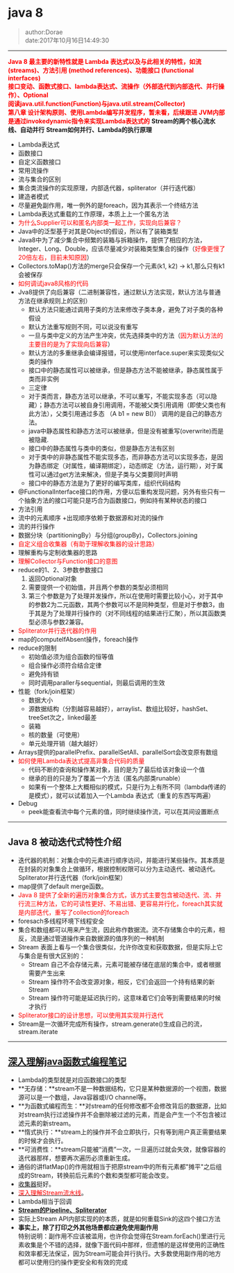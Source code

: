 # java 8
>author:Dorae  
>date:2017年10月16日14:49:30

----

**<font color="red">Java 8 最主要的新特性就是 Lambda 表达式以及与此相关的特性，如流 (streams)、方法引用 (method references)、功能接口 (functional interfaces)</font>**  
**<font color="red">接口变动、函数式接口、lambda表达式、流操作（外部迭代到内部迭代、并行操作）、Optional</font>**  
**<font color="red">阅读java.util.function(Function)与java.util.stream(Collector)</font>**  
**<font color="red">第八章 设计架构原则、使用Lambda编写并发程序，暂未看，后续跟进</font>**
**<font color="red">JVM内部是通过invokedynamic指令来实现Lambda表达式的</font>**
**Stream的两个核心流水线、自动并行**
**Stream如何并行、Lambda的执行原理**

+ Lambda表达式
+ 函数接口
+ 自定义函数接口
+ 常用流操作
+ 流与集合的区别
+ 集合类流操作的实现原理，内部迭代器，spliterator（并行迭代器）
+ 建造者模式
+ 尽量避免副作用，唯一例外的是foreach，因为其表示一个终结方法
+ Lambda表达式重载的工作原理，本质上上一个匿名方法
+ <font color="red">为什么Supplier<T>可以和匿名内部类一起工作，实现向后兼容？</font>
+ Java中的泛型基于对其是Object的假设，所以有了装箱类型
+ Java8中为了减少集合中频繁的装箱与拆箱操作，提供了相应的方法，Integer、Long、Double，应该尽量减少对装箱类型集合的操作（<font color="red">好像更慢了20倍左右，目前未知原因</font>）
+ Collectors.toMap()方法的merge只会保存一个元素(k1, k2) -> k1,那么只有k1会被保存
+ <font color="red">如何调试java8风格的代码</font>
+ Jva8提供了向后兼容（二进制兼容性，通过默认方法实现，默认方法与普通方法在继承规则上的区别）
	+ 默认方法只能通过调用子类的方法来修改子类本身，避免了对子类的各种假设
	+ 默认方法重写规则不同，可以说没有重写
	+ 一旦与类中定义的方法产生冲突，优先选择类中的方法（<font color="red">因为默认方法的主要目的是为了实现向后兼容</font>）
	+ 默认方法的多重继承会编译报错，可以使用interface.super来实现类似父类的操作
	+ 接口中的静态属性可以被继承，但是静态方法不能被继承，静态属性属于类而非实例
	+ 三定律
	+ 对于类而言，静态方法可以继承，不可以重写，不能实现多态（可以隐藏）；静态方法可以被自身引用调用，不能被父类引用调用（即使父类也有此方法），父类引用通过多态 （A b1 = new B()） 调用的是自己的静态方法。
	+ java中静态属性和静态方法可以被继承，但是没有被重写(overwrite)而是被隐藏. 
	+ 接口中的静态属性与类中的类似，但是静态方法有区别
	+ 对于类中的非静态属性不能实现多态，而非静态方法可以实现多态，是因为静态绑定（对属性，编译期绑定），动态绑定（方法，运行期），对于属性可以通过get方法来解决，但是子类与父类要同时声明
	+ 接口中的静态方法是为了更好的编写类库，组织代码结构
+ @FunctionalInterface接口的作用，方便以后重构发现问题，另外有些只有一个抽象方法的接口可能只是巧合为函数接口，例如持有某种状态的接口
+ 方法引用
+ 流中的元素顺序
	+出现顺序依赖于数据源和对流的操作 
+ 流的并行操作
+ 数据分块（partitioningBy）与分组(groupBy)，Collectors.joining
+ <font color="red">自定义组合收集器（有助于理解收集器的设计思路）</font>
+ 理解重构与定制收集器的思路
+ <font color="red">理解Collector与Function接口的意图</font>
+ reduce的1、2、3参数参数接口
	1. 返回Optional对象
	2. 需要提供一个初始值，并且两个参数的类型必须相同
	3. 第三个参数是为了处理并发操作，所以在使用时需要比较小心，对于其中的参数2为二元函数，其两个参数可以不是同种类型，但是对于参数3，由于其是为了处理并行操作的（对不同线程的结果进行汇聚），所以其函数类型必须与参数2兼容。
+ <font color="red">Spliterator并行迭代器的作用</font>
+ map的computeIfAbsent操作，foreach操作
+ reduce的限制
	+ 初始值必须为组合函数的恒等值
	+ 组合操作必须符合结合定律
	+ 避免持有锁
	+ 同时调用paraller与sequential，则最后调用的生效
+ 性能（fork/join框架）
	+ 数据大小
	+ 源数据结构（分割越容易越好），arraylist、数组比较好，hashSet、treeSet次之，linked最差
	+ 装箱
	+ 核的数量（可使用）
	+ 单元处理开销（越大越好）
+ Arrays提供的parallelPrefix、parallelSetAll、parallelSort会改变原有数组
+ <font color="red">如何使用Lambda表达式提高非集合代码的质量</font>
	+ 代码不断的查询和操作某对象，目的是为了最后给该对象设一个值
	+ 继承的目的只是为了覆盖一个方法（匿名内部类runable）
	+ 如果有一个整体上大概相似的模式，只是行为上有所不同（lambda传递的是模式），就可以试着加入一个Lambda 表达式（重复的东西写两遍）
+ Debug
	+ peek能查看流中每个元素的值，同时继续操作流，可以在其间设置断点

----

## Java 8 被动迭代式特性介绍

+ 迭代器的机制：对集合中的元素进行顺序访问，并能进行某些操作。其本质是在封装的对象集合上做循环，根据控制权限可以分为主动迭代、被动迭代。Spliterator并行迭代器（fork/join框架）
+ map提供了default merge函数。
+ <font color="red">Java 8 提供了全新的遍历对象集合方式，该方式主要包含被动迭代、流、并行流三种方法，它的可读性更好、不易出错、更容易并行化，foreach其实就是内部迭代，重写了collection的foreach</font>
+ foresach多线程环境下线程安全
+ 集合和数组都可以用来产生流，因此称作数据流。流不存储集合中的元素，相反，流是通过管道操作来自数据源的值序列的一种机制
+ Stream 表面上看与一个集合很类似，允许你改变和获取数据，但是实际上它与集合是有很大区别的：
	+ Stream 自己不会存储元素，元素可能被存储在底层的集合中，或者根据需要产生出来
	+ Stream 操作符不会改变源对象，相反，它们会返回一个持有结果的新 Stream
	+ Stream 操作符可能是延迟执行的，这意味着它们会等到需要结果的时候才执行
+ <font color="red">Spliterator接口的设计思想，可以使用其实现并行迭代</font>
+ Stream是一次循环完成所有操作，stream.generate()生成自己的流，stream.iterate

----

## [深入理解java函数式编程笔记](http://www.cnblogs.com/CarpenterLee/p/5936664.html)

+ Lambda的类型就是对应函数接口的类型
+ **无存储：**stream不是一种数据结构，它只是某种数据源的一个视图，数据源可以是一个数组，Java容器或I/O channel等。
+ **为函数式编程而生：**对stream的任何修改都不会修改背后的数据源，比如对stream执行过滤操作并不会删除被过滤的元素，而是会产生一个不包含被过滤元素的新stream。
+ **惰式执行：**stream上的操作并不会立即执行，只有等到用户真正需要结果的时候才会执行。
+ **可消费性：**stream只能被“消费”一次，一旦遍历过就会失效，就像容器的迭代器那样，想要再次遍历必须重新生成。
+ 通俗的讲flatMap()的作用就相当于把原stream中的所有元素都"摊平"之后组成的Stream，转换前后元素的个数和类型都可能会改变。
+ [收集器](http://www.cnblogs.com/CarpenterLee/p/6550212.html)挺好。
+ [<font color="red">深入理解Stream流水线</font>](http://www.cnblogs.com/CarpenterLee/p/6637118.html)。
+ Lambda相当于回调
+ **[Stream的Pipeline、Spliterator](http://www.cnblogs.com/CarpenterLee/p/6637118.html)**
+ 实际上Stream API内部实现的的本质，就是如何重载Sink的这四个接口方法
+ **事实上，除了打印之外其他场景都应避免使用副作用**  
特别说明：副作用不应该被滥用，也许你会觉得在Stream.forEach()里进行元素收集是个不错的选择，就像下面代码中那样，但遗憾的是这样使用的正确性和效率都无法保证，因为Stream可能会并行执行。大多数使用副作用的地方都可以使用归约操作更安全和有效的完成